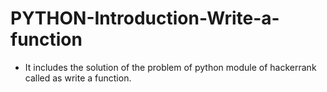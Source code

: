 # PYTHON-Introduction-Write-a-function
- It includes the solution of the problem of python module of hackerrank called as write a function.
